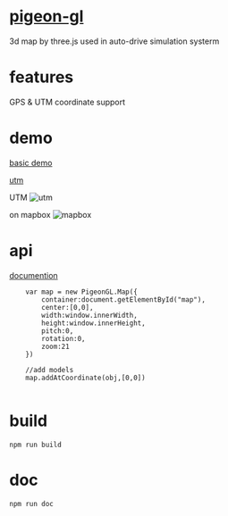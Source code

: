 # [pigeon-gl](https://mizy.github.io/pigeonGL)
3d map by three.js 
used in auto-drive simulation systerm

# features
GPS & UTM coordinate support

# demo
[basic demo](https://mizy.github.io/pigeonGL/examples/basic/basic.html)

[utm](https://mizy.github.io/pigeonGL/examples/basic/utm.html)

UTM
![utm](https://img.alicdn.com/tfs/TB1r2xfhrSYBuNjSspiXXXNzpXa-1194-663.png)

on mapbox
![mapbox](https://img.alicdn.com/tfs/TB13ftfhrSYBuNjSspiXXXNzpXa-767-592.png)

# api
[documention](https://mizy.github.io/pigeonGL/doc/)
```
    var map = new PigeonGL.Map({
        container:document.getElementById("map"),
        center:[0,0],
        width:window.innerWidth,
        height:window.innerHeight,
        pitch:0,
        rotation:0,
        zoom:21
    })

    //add models
    map.addAtCoordinate(obj,[0,0])
    
```


# build
```
npm run build
```

# doc
```
npm run doc
```
